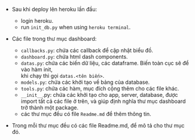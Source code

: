 - Sau khi deploy lên heroku lần đầu:
    + login heroku.
    + run `init_db.py` when using `heroku terminal`.

- Các file trong thư mục dashboard:
    + `callbacks.py`: chứa các callback để cập nhật biểu đồ.
    + `dashboard.py`: chứa html dash components.
    + `datas.py`: chứa các biến dữ liệu, các dataframe. Biến toàn cục sẽ để vào hàm init,\
        khi chạy thì gọi `datas.<tên biến>`.
    + `models.py`: chứa các khởi tạo về bảng của database.
    + `tools.py`: chứa các hàm, mục đích cộng thêm cho các file khác.
    + `__init__`.py: chứa các khởi tạo cho app, server, database, được import tất cả các file ở trên, và giúp định nghĩa thư mục dashboard trở thành một package.
    + các thư mục đều có file `Readme.md` để thêm thông tin.

- Trong mỗi thư mục đều có các file Readme.md, để mô tả cho thư mục đó.